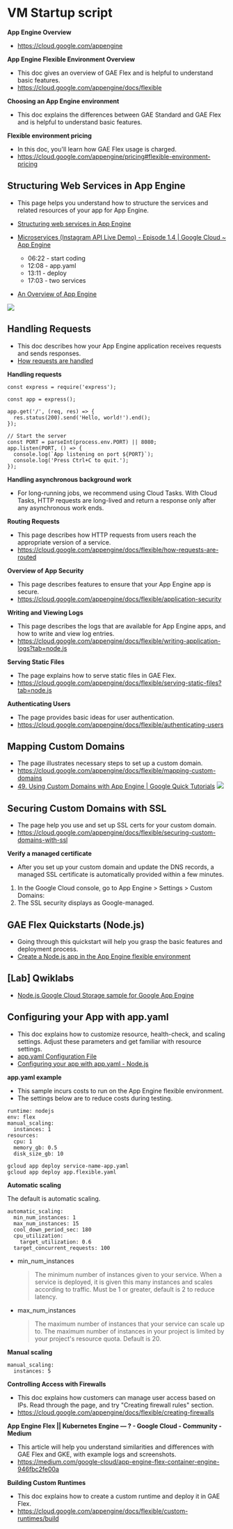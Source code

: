 # VM Startup script

**App Engine Overview**

- https://cloud.google.com/appengine

**App Engine Flexible Environment Overview**

- This doc gives an overview of GAE Flex and is helpful to understand basic features.
- https://cloud.google.com/appengine/docs/flexible

**Choosing an App Engine environment**

- This doc explains the differences between GAE Standard and GAE Flex and is helpful to understand basic features.

**Flexible environment pricing**

- In this doc, you'll learn how GAE Flex usage is charged.
- https://cloud.google.com/appengine/pricing#flexible-environment-pricing

## Structuring Web Services in App Engine

- This page helps you understand how to structure the services and related resources of your app for App Engine.
- [Structuring web services in App Engine](https://cloud.google.com/appengine/docs/flexible/configuration-files)
- [Microservices (Instagram API Live Demo) - Episode 1.4 | Google Cloud ~ App Engine](https://www.youtube.com/watch?v=HCHXZAowMQg&list=PL42xwJRIG3xCtmOrJAQFR5sIJFKIJ9MEn&index=6)

  - 06:22 - start coding
  - 12:08 - app.yaml
  - 13:11 - deploy
  - 17:03 - two services

- [An Overview of App Engine](https://cloud.google.com/appengine/docs/legacy/standard/python/an-overview-of-app-engine#components_of_an_application)

![](modules_hierarchy.svg)

## Handling Requests

- This doc describes how your App Engine application receives requests and sends responses.
- [How requests are handled](https://cloud.google.com/appengine/docs/flexible/how-requests-are-handled?tab=node.js#top)

**Handling requests**

```
const express = require('express');

const app = express();

app.get('/', (req, res) => {
  res.status(200).send('Hello, world!').end();
});

// Start the server
const PORT = parseInt(process.env.PORT) || 8080;
app.listen(PORT, () => {
  console.log(`App listening on port ${PORT}`);
  console.log('Press Ctrl+C to quit.');
});
```

**Handling asynchronous background work**

- For long-running jobs, we recommend using Cloud Tasks. With Cloud Tasks, HTTP requests are long-lived and return a response only after any asynchronous work ends.

**Routing Requests**

- This page describes how HTTP requests from users reach the appropriate version of a service.
- https://cloud.google.com/appengine/docs/flexible/how-requests-are-routed

**Overview of App Security**

- This page describes features to ensure that your App Engine app is secure.
- https://cloud.google.com/appengine/docs/flexible/application-security

**Writing and Viewing Logs**

- This page describes the logs that are available for App Engine apps, and how to write and view log entries.
- https://cloud.google.com/appengine/docs/flexible/writing-application-logs?tab=node.js

**Serving Static Files**

- The page explains how to serve static files in GAE Flex.
- https://cloud.google.com/appengine/docs/flexible/serving-static-files?tab=node.js

**Authenticating Users**

- The page provides basic ideas for user authentication.
- https://cloud.google.com/appengine/docs/flexible/authenticating-users

## Mapping Custom Domains

- The page illustrates necessary steps to set up a custom domain.
- https://cloud.google.com/appengine/docs/flexible/mapping-custom-domains
- [49. Using Custom Domains with App Engine | Google Quick Tutorials](https://www.youtube.com/watch?v=CvSR_8pxcGk&list=PLuJRcdtonlDAN73rZsRk_eiJ0NU9h1Cms&index=50)
  ![](custom-domain.png)

## Securing Custom Domains with SSL

- The page help you use and set up SSL certs for your custom domain.
- https://cloud.google.com/appengine/docs/flexible/securing-custom-domains-with-ssl

**Verify a managed certificate**

- After you set up your custom domain and update the DNS records, a managed SSL certificate is automatically provided within a few minutes.

1. In the Google Cloud console, go to App Engine > Settings > Custom Domains:
2. The SSL security displays as Google-managed.

## GAE Flex Quickstarts (Node.js)

- Going through this quickstart will help you grasp the basic features and deployment process.
- [Create a Node.js app in the App Engine flexible environment](https://cloud.google.com/appengine/docs/flexible/nodejs/create-app)

## [Lab] Qwiklabs

- [Node.js Google Cloud Storage sample for Google App Engine](https://github.com/GoogleCloudPlatform/nodejs-docs-samples/tree/main/appengine/storage/flexible)

## Configuring your App with app.yaml

- This doc explains how to customize resource, health-check, and scaling settings. Adjust these parameters and get familiar with resource settings.
- [app.yaml Configuration File](https://cloud.google.com/appengine/docs/flexible/reference/app-yaml?tab=node.js#top)
- [Configuring your app with app.yaml - Node.js](https://cloud.google.com/appengine/docs/flexible/nodejs/configuring-your-app-with-app-yaml)

**app.yaml example**

- This sample incurs costs to run on the App Engine flexible environment.
- The settings below are to reduce costs during testing.

```
runtime: nodejs
env: flex
manual_scaling:
  instances: 1
resources:
  cpu: 1
  memory_gb: 0.5
  disk_size_gb: 10
```

```
gcloud app deploy service-name-app.yaml
gcloud app deploy app.flexible.yaml
```

**Automatic scaling**

The default is automatic scaling.

```
automatic_scaling:
  min_num_instances: 1
  max_num_instances: 15
  cool_down_period_sec: 180
  cpu_utilization:
    target_utilization: 0.6
  target_concurrent_requests: 100
```

- min_num_instances

  > The minimum number of instances given to your service. When a service is deployed, it is given this many instances and scales according to traffic. Must be 1 or greater, default is 2 to reduce latency.

- max_num_instances
  > The maximum number of instances that your service can scale up to. The maximum number of instances in your project is limited by your project's resource quota. Default is 20.

**Manual scaling**

```
manual_scaling:
  instances: 5
```

**Controlling Access with Firewalls**

- This doc explains how customers can manage user access based on IPs. Read through the page, and try "Creating firewall rules" section.
- https://cloud.google.com/appengine/docs/flexible/creating-firewalls

**App Engine Flex || Kubernetes Engine — ? - Google Cloud - Community - Medium**

- This article will help you understand similarities and differences with GAE Flex and GKE, with example logs and screenshots.
- https://medium.com/google-cloud/app-engine-flex-container-engine-946fbc2fe00a

**Building Custom Runtimes**

- This doc explains how to create a custom runtime and deploy it in GAE Flex.
- https://cloud.google.com/appengine/docs/flexible/custom-runtimes/build
